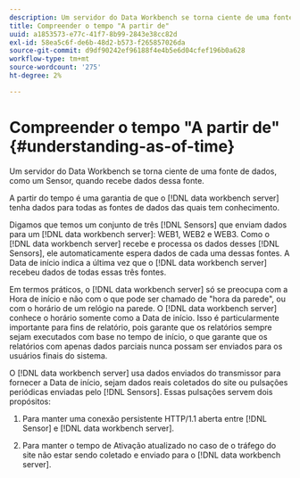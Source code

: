 ```yaml
---
description: Um servidor do Data Workbench se torna ciente de uma fonte de dados, como um Sensor, quando recebe dados dessa fonte.
title: Compreender o tempo "A partir de"
uuid: a1853573-e77c-41f7-8b99-2843e38cc82d
exl-id: 58ea5c6f-de6b-48d2-b573-f265857026da
source-git-commit: d9df90242ef96188f4e4b5e6d04cfef196b0a628
workflow-type: tm+mt
source-wordcount: '275'
ht-degree: 2%

---
```


# Compreender o tempo &quot;A partir de&quot;{#understanding-as-of-time}

Um servidor do Data Workbench se torna ciente de uma fonte de dados, como um Sensor, quando recebe dados dessa fonte.

A partir do tempo é uma garantia de que o [!DNL data workbench server] tenha dados para todas as fontes de dados das quais tem conhecimento.

Digamos que temos um conjunto de três [!DNL Sensors] que enviam dados para um [!DNL data workbench server]: WEB1, WEB2 e WEB3. Como o [!DNL data workbench server] recebe e processa os dados desses [!DNL Sensors], ele automaticamente espera dados de cada uma dessas fontes. A Data de início indica a última vez que o [!DNL data workbench server] recebeu dados de todas essas três fontes.

Em termos práticos, o [!DNL data workbench server] só se preocupa com a Hora de início e não com o que pode ser chamado de &quot;hora da parede&quot;, ou com o horário de um relógio na parede. O [!DNL data workbench server] conhece o horário somente como a Data de início. Isso é particularmente importante para fins de relatório, pois garante que os relatórios sempre sejam executados com base no tempo de início, o que garante que os relatórios com apenas dados parciais nunca possam ser enviados para os usuários finais do sistema.

O [!DNL data workbench server] usa dados enviados do transmissor para fornecer a Data de início, sejam dados reais coletados do site ou pulsações periódicas enviadas pelo [!DNL Sensors]. Essas pulsações servem dois propósitos:

1. Para manter uma conexão persistente HTTP/1.1 aberta entre [!DNL Sensor] e [!DNL data workbench server].

1. Para manter o tempo de Ativação atualizado no caso de o tráfego do site não estar sendo coletado e enviado para o [!DNL data workbench server].
